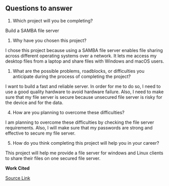 ## Questions to answer

1. Which project will you be completing?

Build a SAMBA file server

1. Why have you chosen this project?

I chose this project because using a SAMBA file server enables file sharing across different operating systems over a network. It lets me access my desktop files from a laptop and share files with Windows and macOS users.

1. What are the possible problems, roadblocks, or difficulties you anticipate during the process of completing the project?

I want to build a fast and reliable server. In order for me to do so, I need to use a good quality hardware to avoid hardware failure. Also, I need to make sure that my file server is secure because unsecured file server is risky for the device and for the data.

4. How are you planning to overcome these difficulties?

I am planning to overcome these difficulties by checking the file server requirements. Also, I will make sure that my passwords are strong and effective to secure my file server.

5. How do you think completing this project will help you in your career?

This project will help me provide a file server for windows and Linux clients to share their files on one secured file server.

**Work Cited** 

[Source Link](https://ubuntu.com/server/docs/samba-file-server)





          
